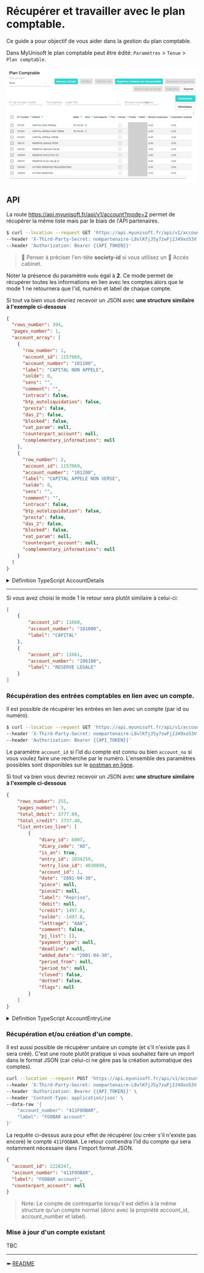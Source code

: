 # Récupérer et travailler avec le plan comptable.
Ce guide a pour objectif de vous aider dans la gestion du plan comptable.

Dans MyUnisoft le plan comptable peut être édité: `Paramètres` > `Tenue` > `Plan comptable`.

![](./images/plan_comptable.PNG)

## API

La route https://api.myunisoft.fr/api/v1/account?mode=2 permet de récupérer la même liste mais par le biais de l'API partenaires.

```bash
$ curl --location --request GET 'https://api.myunisoft.fr/api/v1/account?mode=2' \
--header 'X-Third-Party-Secret: nompartenaire-L8vlKfjJ5y7zwFj2J49xo53V' \
--header 'Authorization: Bearer {{API_TOKEN}}'
```

> 👀 Penser à préciser l'en-tête **society-id** si vous utilisez un 🔹 Accès cabinet.

Noter la présence du paramètre `mode` égal à **2**. Ce mode permet de récupérer toutes les informations en lien avec les comptes alors que le mode 1 ne retournera que l'id, numéro et label de chaque compte.

Si tout va bien vous devriez recevoir un JSON avec **une structure similaire à l'exemple ci-dessous**
```json
{
  "rows_number": 394,
  "pages_number": 1,
  "account_array": [
    {
      "row_number": 1,
      "account_id": 1157868,
      "account_number": "101100",
      "label": "CAPITAL NON APPELE",
      "solde": 0,
      "sens": "",
      "comment": "",
      "intraco": false,
      "btp_autoliquidation": false,
      "presta": false,
      "das_2": false,
      "blocked": false,
      "vat_param": null,
      "counterpart_account": null,
      "complementary_informations": null
    },
    {
      "row_number": 2,
      "account_id": 1157869,
      "account_number": "101200",
      "label": "CAPITAL APPELE NON VERSE",
      "solde": 0,
      "sens": "",
      "comment": "",
      "intraco": false,
      "btp_autoliquidation": false,
      "presta": false,
      "das_2": false,
      "blocked": false,
      "vat_param": null,
      "counterpart_account": null,
      "complementary_informations": null
    }
  ]
}
```

<details><summary>Définition TypeScript AccountDetails</summary>

```ts
interface AccountDetails {
  solde: number;
  sens: string;
  comment: string;
  intraco: boolean;
  btp_autoliquidation: boolean;
  presta: boolean;
  exoneration: boolean;
  das_2: boolean;
  blocked: boolean;
  vat_param: VatParam; // voir le guide sur la TVA
  array_counterpart_account: CounterpartAccountLine[];
  complementary_informations: ComplementaryInformations;
  society_id: number;
  closed: boolean;
}

interface ComplementaryInformations {
  id_info_compte_tiers: number;
  person_in_charge: string;
  address_number: string;
  indice_repetition: string;
  address: string;
  address_complement: string;
  postal_code: string;
  city: string;
  siren: string;
  name: string;
  contact_lastname: string;
  contact_firstname: string;
  function: string;
  tel: string;
  email: string;
  comment: string;
  profession: string;
  firstname: string;
  lastname: string;
  type_info_compte_tiers: number;
  iban_list: Iban[];
  way_type: WayType;
  amount_type_paid: AmountTypePaid;
  ape: Ape;
  id_payment_deadline: number;
  payment_deadline: PaymentDeadline;
  payment_type_id: number;
  payment_type: PaymentType;
}

interface CounterpartAccountLine extends Account {
  num_ordre: string;
  vat_param: VatParam | null;
}

interface Iban {
  id_iban_compte_tiers: number;
  iban: string;
  bic: string;
  etablissement: string;
  rum_date_signature?: string;
}

interface PaymentType {
  payment_type_id: number;
  label: string;
  code: string;
}

interface PaymentDeadline {
  id_payment_deadline: number;
  label: string;
  number_of_days: number;
  end_month: boolean;
  day_number: number | null;
}

interface Ape {
  id: number;
  value: string;
  label: string;
  info: string;
}

interface WayType {
  way_type_id: number;
  label: string;
}

interface AmountTypePaid {
  id_amount_type_paid: number;
  label: string;
}
```
</details>

---

Si vous avez choisi le mode 1 le retour sera plutôt similaire à celui-ci:

```json
[
    {
        "account_id": 11660,
        "account_number": "101000",
        "label": "CAPITAL"
    },
    {
        "account_id": 11661,
        "account_number": "106100",
        "label": "RESERVE LEGALE"
    }
]
```

### Récupération des entrées comptables en lien avec un compte.
Il est possible de récupérer les entrées en lien avec un compte (par id ou numéro).

```bash
$ curl --location --request GET 'https://api.myunisoft.fr/api/v1/account/entries?limit=100&account_no=401NAME' \
--header 'X-Third-Party-Secret: nompartenaire-L8vlKfjJ5y7zwFj2J49xo53V' \
--header 'Authorization: Bearer {{API_TOKEN}}'
```

Le paramètre `account_id` si l'id du compte est connu ou bien `account_no` si vous voulez faire une recherche par le numéro. L'ensemble des paramètres possibles sont disponibles sur le [postman en ligne](https://docs.api.myunisoft.fr/#intro).

Si tout va bien vous devriez recevoir un JSON avec **une structure similaire à l'exemple ci-dessous**
```json
{
    "rows_number": 255,
    "pages_number": 3,
    "total_debit": 3777.89,
    "total_credit": 3737.48,
    "list_entries_line": [
        {
            "diary_id": 6007,
            "diary_code": "AD",
            "is_an": true,
            "entry_id": 1034259,
            "entry_line_id": 4030899,
            "account_id": 1,
            "date": "2001-04-30",
            "piece": null,
            "piece2": null,
            "label": "Reprise",
            "debit": null,
            "credit": 1497.8,
            "solde": -1497.8,
            "lettrage": "AAA",
            "comment": false,
            "pj_list": [],
            "payment_type": null,
            "deadline": null,
            "added_date": "2001-04-30",
            "period_from": null,
            "period_to": null,
            "closed": false,
            "dotted": false,
            "flags": null
        }
    ]
}
```

<details><summary>Définition TypeScript AccountEntryLine</summary>

```ts
interface AccountEntryLine {
  diary_id: number;
  diary_code: string;
  entry_id: number;
  entry_line_id: number;
  date: string;
  piece: null | string;
  piece2: string;
  label: string;
  debit: null | number;
  credit: null | number;
  solde: number;
  lettrage: string;
  comment: boolean;
  pj_list: CloudDocument[];
  payment_type: null | {
    id_type_reglement: number;
    nom: string;
  };
  deadline: null | string;
  added_date: string;
  closed: boolean;
  flags: any | null;
  dotted: boolean;
  is_an: boolean;
  creator: {
    id: number;
    firstname: string;
    name: string;
  }
}

interface CloudDocument {
  document_id: number;
  name: string;

  /** Token de partage du document. */
  token: string;

  /** Adresse du serveur. */
  baseUrl: string;

  /** Miniature. */
  thumbnail: string;

  /** URL du document */
  link: string;

  /** URL de téléchargement du document */
  download: string;
}

```
</details>

### Récupération et/ou création d'un compte.
Il est aussi possible de récupérer unitaire un compte (et s'il n'existe pas il sera créé). C'est une route plutôt pratique si vous souhaitez faire un import dans le format JSON (car celui-ci ne gère pas la création automatique des comptes).

```bash
curl --location --request POST 'https://api.myunisoft.fr/api/v1/account' \
--header 'X-Third-Party-Secret: nompartenaire-L8vlKfjJ5y7zwFj2J49xo53V' \
--header 'Authorization: Bearer {{API_TOKEN}}' \
--header 'Content-Type: application/json' \
--data-raw '{
    "account_number": "411FOOBAR",
    "label": "FOOBAR account"
}'
```

La requête ci-dessus aura pour effet de récupérer (ou créer s'il n'existe pas encore) le compte `411FOOBAR`. Le retour contiendra l'id du compte qui sera notamment nécessaire dans l'import format JSON.

```json
{
  "account_id": 2228247,
  "account_number": "411FOOBAR",
  "label": "FOOBAR account",
  "counterpart_account": null
}
```

> Note: Le compte de contrepartie lorsqu'il est défini à la même structure qu'un compte normal (donc avec la propriété account_id, account_number et label).

### Mise à jour d'un compte existant

TBC

---

⬅️ [README](../README.md)
